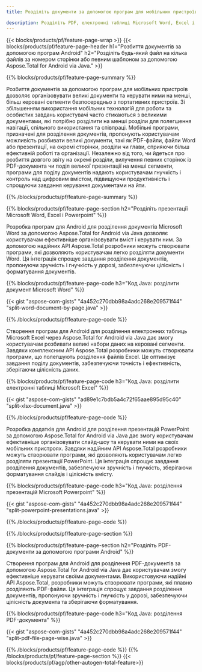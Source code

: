```yaml
---
title: Розділіть документи за допомогою програм для мобільних пристроїв Android  

description: Розділіть PDF, електронні таблиці Microsoft Word, Excel і презентації PowerPoint за допомогою програми Android.  Розділіть документ за номером сторінки або за деяким попередньо визначеним шаблоном.
---
```


{{< blocks/products/pf/feature-page-wrap >}}
{{< blocks/products/pf/feature-page-header h1="Розбиття документів за допомогою програм Android" h2="Розділіть будь-який файл на кілька файлів за номером сторінки або певним шаблоном за допомогою Aspose.Total for Android via Java." >}}

{{% blocks/products/pf/feature-page-summary %}}

Розбиття документів за допомогою програм для мобільних пристроїв дозволяє організовувати великі документи та керувати ними на менші, більш керовані сегменти безпосередньо з портативних пристроїв.  Зі збільшенням використання мобільних технологій для роботи та особистих завдань користувачі часто стикаються з великими документами, які потрібно розділити на менші розділи для полегшення навігації, спільного використання та співпраці.  Мобільні програми, призначені для розділення документів, пропонують користувачам можливість розбивати великі документи, такі як PDF-файли, файли Word або презентації, на окремі сторінки, розділи чи глави, сприяючи більш ефективній роботі та організації.  Незалежно від того, чи йдеться про розбиття довгого звіту на окремі розділи, вилучення певних сторінок із PDF-документа чи поділ великої презентації на менші сегменти, програми для поділу документів надають користувачам гнучкість і контроль над цифровим вмістом, підвищуючи продуктивність і спрощуючи завдання керування документами на йти.

{{% /blocks/products/pf/feature-page-summary  %}}

{{% blocks/products/pf/feature-page-section  h2="Розділіть презентації Microsoft Word, Excel і Powerpoint" %}}

Розробка програм для Android для розділення документів Microsoft Word за допомогою Aspose.Total for Android via Java дозволяє користувачам ефективніше організовувати вміст і керувати ним.  За допомогою надійних API Aspose.Total розробники можуть створювати програми, які дозволяють користувачам легко розділяти документи Word.  Ця інтеграція спрощує завдання розділення документів, пропонуючи зручність і гнучкість у дорозі, забезпечуючи цілісність і форматування документів.

{{% blocks/products/pf/feature-page-code h3="Код Java: розділити документ Microsoft Word" %}}

{{< gist "aspose-com-gists" "4a452c270dbb98a4adc268e209571f44" "split-word-document-by-page.java" >}}

{{% /blocks/products/pf/feature-page-code  %}}

Створення програм для Android для розділення електронних таблиць Microsoft Excel через Aspose.Total for Android via Java дає змогу користувачам розбивати великі набори даних на керовані сегменти.  Завдяки комплексним API Aspose.Total розробники можуть створювати програми, що полегшують розділення файлів Excel.  Це оптимізує завдання поділу документів, забезпечуючи точність і ефективність, зберігаючи цілісність даних.


{{% blocks/products/pf/feature-page-code h3="Код Java: розділити електронні таблиці Microsoft Excel" %}}

{{< gist "aspose-com-gists" "ad89e1c7bdb5a4c72f65aae895d95c40" "split-xlsx-document.java" >}}

{{% /blocks/products/pf/feature-page-code  %}}

Розробка додатків для Android для розділення презентацій PowerPoint за допомогою Aspose.Total for Android via Java дає змогу користувачам ефективніше організовувати слайд-шоу та керувати ними на своїх мобільних пристроях.  Завдяки надійним API Aspose.Total розробники можуть створювати програми, які дозволяють користувачам легко розділяти презентації PowerPoint.  Ця інтеграція спрощує завдання розділення документів, забезпечуючи зручність і гнучкість, зберігаючи форматування слайдів і цілісність вмісту.

{{% blocks/products/pf/feature-page-code h3="Код Java: розділення презентацій Microsoft Powerpoint" %}}

{{< gist "aspose-com-gists" "4a452c270dbb98a4adc268e209571f44" "split-powerpoint-presentations.java" >}}

{{% /blocks/products/pf/feature-page-code  %}}

{{% /blocks/products/pf/feature-page-section %}}

{{% blocks/products/pf/feature-page-section  h2="Розділіть PDF-документи за допомогою програми Android" %}}

Створення програм для Android для розділення PDF-документів за допомогою Aspose.Total for Android via Java дає користувачам змогу ефективніше керувати своїми документами.  Використовуючи надійні API Aspose.Total, розробники можуть створювати програми, які плавно розділяють PDF-файли.  Ця інтеграція спрощує завдання розділення документів, пропонуючи зручність і гнучкість у дорозі, забезпечуючи цілісність документа та зберігаючи форматування.

{{% blocks/products/pf/feature-page-code h3="Код Java: розділення PDF-документа" %}}

{{< gist "aspose-com-gists" "4a452c270dbb98a4adc268e209571f44" "split-pdf-file-page-wise.java" >}}

{{% /blocks/products/pf/feature-page-code  %}}
{{% /blocks/products/pf/feature-page-section %}}
{{< blocks/products/pf/agp/other-autogen-total-feature>}}